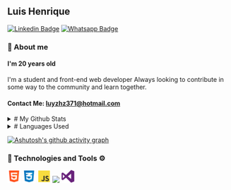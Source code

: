 ## Luis Henrique

[![Linkedin Badge](https://img.shields.io/badge/-LinkedIn-blue?style=flat-square&logo=Linkedin&logoColor=white&link=https://www.linkedin.com/in/luis-nunes-408902209/)](https://www.linkedin.com/in/luis-nunes-408902209/)
[![Whatsapp Badge](https://img.shields.io/badge/WhatsApp-25D366?style=flat-square&logo=whatsapp&logoColor=white&link=https://api.whatsapp.com/send?phone=5511989729095)](https://api.whatsapp.com/send?phone=5511989729095)

### :wave: About me

#### I'm 20 years old
I'm a student and front-end web developer Always looking to contribute in some way to the community and learn together.
#### Contact Me: luyzhz371@hotmail.com


<details>
  <summary># My Github Stats</summary>
  <img src="https://github-readme-stats.vercel.app/api?username=Lyzhz&show_icons=true&count_private=true&hide_border=true&title_color=ff91a4&icon_color=ff91a4&text_color=c9d1d9&bg_color=282a36">
</details>

<details>
  <summary># Languages Used</summary>
  <img src="https://github-readme-stats.vercel.app/api/top-langs/?username=Lyzhz&layout=compact&hide_border=true&title_color=ff91a4&text_color=ff91a4&bg_color=282a36">
</details>

[![Ashutosh's github activity graph](https://github-readme-activity-graph.cyclic.app/graph?username=Lyzhz&bg_color=0d1117&color=b13583&line=b13583&point=ff9494&area=true&hide_border=true)](https://github.com/ashutosh00710/github-readme-activity-graph)

### 🚀 Technologies and Tools ⚙

<div class="row">
  <img src="https://github.com/Lyzhz/Lyzhz/blob/main/image/logo-html-5-512.png" alt="html" width="30" height="30"/>
  <img src="https://github.com/Lyzhz/Lyzhz/blob/main/image/logo-css-3-512.png" alt="css" width="30" height="30"/>
  <img src="https://github.com/Lyzhz/Lyzhz/blob/main/image/logo-javascript-512.png" alt="git" width="30" height="30"/>

  <img src="https://cdn.svgporn.com/logos/visual-studio-code.svg" height="30">
  <img src="https://github.com/devicons/devicon/blob/master/icons/visualstudio/visualstudio-plain.svg" height="30">
</div>
